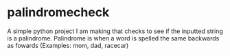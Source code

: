 # palindromecheck
A simple python project I am making that checks to see if the inputted string is a palindrome. Palindrome is when a word is spelled the same backwards as fowards (Examples: mom, dad, racecar)
